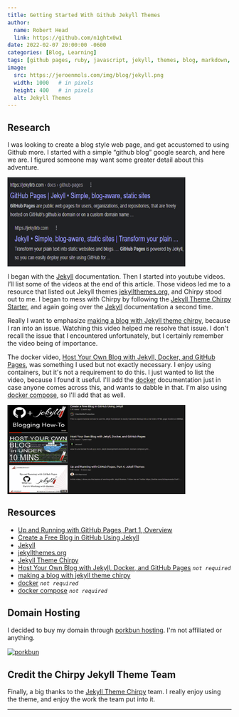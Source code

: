 ```yaml
---
title: Getting Started With Github Jekyll Themes
author:
  name: Robert Head
  link: https://github.com/n1ghtx0w1
date: 2022-02-07 20:00:00 -0600
categories: [Blog, Learning]
tags: [github pages, ruby, javascript, jekyll, themes, blog, markdown, md, posts, getting started with github jekyll themes, robert head, wgu, porkbun, chirpy theme, docker, docker compose]
image:
  src: https://jeroenmols.com/img/blog/jekyll.png
  width: 1000   # in pixels
  height: 400   # in pixels
  alt: Jekyll Themes
---
```


## Research
 
I was looking to create a blog style web page, and get accustomed to using Github more. I started with a simple “github blog” google search, and here we are. I figured someone may want some greater detail about this adventure.

<img align="center" src="https://raw.githubusercontent.com/n1ghtx0w1/blog-learning/main/img/github-blog1.png" alt="google search" width="400" height="200">

 
I began with the [Jekyll](https://jekyllrb.com/docs/installation/) documentation. Then I started into youtube videos. I’ll list some of the videos at the end of this article. Those videos led me to a resource that listed out Jekyll themes [jekyllthemes.org](http://jekyllthemes.org/themes/jekyll-theme-chirpy/), and Chirpy stood out to me. I began to mess with Chirpy by following the [Jekyll Theme Chirpy Starter], and again going over the [Jekyll](https://jekyllrb.com/docs/installation/) documentation a second time.
 
Really I want to emphasize [making a blog with Jekyll theme chirpy](https://www.youtube.com/watch?v=cUJ_PjfW2SE&t=1906s), because I ran into an issue.  Watching this video helped me resolve that issue. I don't recall the issue that I encountered unfortunately, but I certainly remember the video being of importance.

The docker video, [Host Your Own Blog with Jekyll, Docker, and GitHub Pages](https://www.youtube.com/watch?v=ZHQ3IwIL590&t=359s), was something I used but not exactly necessary. I enjoy using containers, but it's not a requirement to do this. I just wanted to list the video, because I found it useful. I'll add the [docker](https://docs.docker.com/engine/install/) documentation just in case anyone comes across this, and wants to dabble in that. I'm also using [docker compose](https://docs.docker.com/compose/install/), so I'll add that as well.

<img align="center" src="https://raw.githubusercontent.com/n1ghtx0w1/blog-learning/main/img/github-blog2.png" alt="youtube" width="400" height="200">

## Resources

- [Up and Running with GitHub Pages, Part 1, Overview](https://www.youtube.com/watch?v=EvYs1idcGnM&list=PLWzwUIYZpnJuT0sH4BN56P5oWTdHJiTNq)
- [Create a Free Blog in GitHub Using Jekyll](https://www.youtube.com/watch?v=-QA6HqZalBQ&t=198s)
- [Jekyll](https://jekyllrb.com/docs/installation/)
- [jekyllthemes.org](http://jekyllthemes.org/themes/jekyll-theme-chirpy/)
- [Jekyll Theme Chirpy](https://github.com/cotes2020/jekyll-theme-chirpy)
- [Host Your Own Blog with Jekyll, Docker, and GitHub Pages](https://www.youtube.com/watch?v=ZHQ3IwIL590&t=359s) *`not required`*
- [making a blog with jekyll theme chirpy](https://www.youtube.com/watch?v=cUJ_PjfW2SE&t=1906s)
- [docker](https://docs.docker.com/engine/install/) *`not required`*
- [docker compose](https://docs.docker.com/compose/install/) *`not required`*

## Domain Hosting

I decided to buy my domain through [porkbun hosting](https://porkbun.com/). I'm not affiliated or anything.
 
<a href="https://porkbun.com/" target="_blank">
<img align="center" src="https://cdn.larryludwig.com/wp-content/uploads/2021/10/porkbun.png" alt="porkbun" width="500" height="90">
</a>

## Credit the Chirpy Jekyll Theme Team

Finally, a big thanks to the [Jekyll Theme Chirpy](https://github.com/cotes2020/jekyll-theme-chirpy) team. I really enjoy using the theme, and enjoy the work the team put into it. 

---

[Up and Running with GitHub Pages, Part 1, Overview]: (https://www.youtube.com/watch?v=EvYs1idcGnM&list=PLWzwUIYZpnJuT0sH4BN56P5oWTdHJiTNq)
[Create a Free Blog in GitHub Using Jekyll]: (https://www.youtube.com/watch?v=-QA6HqZalBQ&t=198s)
[Jekyll]: (https://jekyllrb.com/docs/installation/)
[jekyllthemes.org]: (http://jekyllthemes.org/themes/jekyll-theme-chirpy/)
[Jekyll Theme Chirpy]: (https://github.com/cotes2020/jekyll-theme-chirpy)
[Jekyll Theme Chirpy Starter]: (https://github.com/cotes2020/chirpy-starter/generate)
[Host Your Own Blog with Jekyll, Docker, and GitHub Pages]: (https://www.youtube.com/watch?v=ZHQ3IwIL590&t=359s)
[making a blog with jekyll theme chirpy]: (https://www.youtube.com/watch?v=cUJ_PjfW2SE&t=1906s)
[docker]: (https://docs.docker.com/engine/install/)
[docker compose]: (https://docs.docker.com/compose/install/)
[porkbun hosting]: (https://porkbun.com/)